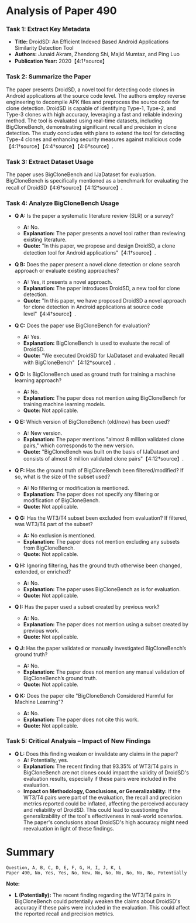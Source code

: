 # Analysis of Paper 490

### Task 1: Extract Key Metadata

- **Title:** DroidSD: An Efficient Indexed Based Android Applications Similarity Detection Tool
- **Authors:** Junaid Akram, Zhendong Shi, Majid Mumtaz, and Ping Luo
- **Publication Year:** 2020【4:1†source】

### Task 2: Summarize the Paper

The paper presents DroidSD, a novel tool for detecting code clones in Android applications at the source code level. The authors employ reverse engineering to decompile APK files and preprocess the source code for clone detection. DroidSD is capable of identifying Type-1, Type-2, and Type-3 clones with high accuracy, leveraging a fast and reliable indexing method. The tool is evaluated using real-time datasets, including BigCloneBench, demonstrating significant recall and precision in clone detection. The study concludes with plans to extend the tool for detecting Type-4 clones and enhancing security measures against malicious code【4:1†source】【4:4†source】【4:6†source】.

### Task 3: Extract Dataset Usage

The paper uses BigCloneBench and IJaDataset for evaluation. BigCloneBench is specifically mentioned as a benchmark for evaluating the recall of DroidSD【4:6†source】【4:12†source】.

### Task 4: Analyze BigCloneBench Usage

- **Q A:** Is the paper a systematic literature review (SLR) or a survey?
  - **A:** No.
  - **Explanation:** The paper presents a novel tool rather than reviewing existing literature.
  - **Quote:** "In this paper, we propose and design DroidSD, a clone detection tool for Android applications"【4:1†source】.

- **Q B:** Does the paper present a novel clone detection or clone search approach or evaluate existing approaches?
  - **A:** Yes, it presents a novel approach.
  - **Explanation:** The paper introduces DroidSD, a new tool for clone detection.
  - **Quote:** "In this paper, we have proposed DroidSD a novel approach for clone detection in Android applications at source code level"【4:4†source】.

- **Q C:** Does the paper use BigCloneBench for evaluation?
  - **A:** Yes.
  - **Explanation:** BigCloneBench is used to evaluate the recall of DroidSD.
  - **Quote:** "We executed DroidSD for IJaDataset and evaluated Recall with BigCloneBench"【4:12†source】.

- **Q D:** Is BigCloneBench used as ground truth for training a machine learning approach?
  - **A:** No.
  - **Explanation:** The paper does not mention using BigCloneBench for training machine learning models.
  - **Quote:** Not applicable.

- **Q E:** Which version of BigCloneBench (old/new) has been used?
  - **A:** New version.
  - **Explanation:** The paper mentions "almost 8 million validated clone pairs," which corresponds to the new version.
  - **Quote:** "BigCloneBench was built on the basis of IJaDataset and consists of almost 8 million validated clone pairs"【4:12†source】.

- **Q F:** Has the ground truth of BigCloneBench been filtered/modified? If so, what is the size of the subset used?
  - **A:** No filtering or modification is mentioned.
  - **Explanation:** The paper does not specify any filtering or modification of BigCloneBench.
  - **Quote:** Not applicable.

- **Q G:** Has the WT3/T4 subset been excluded from evaluation? If filtered, was WT3/T4 part of the subset?
  - **A:** No exclusion is mentioned.
  - **Explanation:** The paper does not mention excluding any subsets from BigCloneBench.
  - **Quote:** Not applicable.

- **Q H:** Ignoring filtering, has the ground truth otherwise been changed, extended, or enriched?
  - **A:** No.
  - **Explanation:** The paper uses BigCloneBench as is for evaluation.
  - **Quote:** Not applicable.

- **Q I:** Has the paper used a subset created by previous work?
  - **A:** No.
  - **Explanation:** The paper does not mention using a subset created by previous work.
  - **Quote:** Not applicable.

- **Q J:** Has the paper validated or manually investigated BigCloneBench’s ground truth?
  - **A:** No.
  - **Explanation:** The paper does not mention any manual validation of BigCloneBench’s ground truth.
  - **Quote:** Not applicable.

- **Q K:** Does the paper cite "BigCloneBench Considered Harmful for Machine Learning"?
  - **A:** No.
  - **Explanation:** The paper does not cite this work.
  - **Quote:** Not applicable.

### Task 5: Critical Analysis – Impact of New Findings

- **Q L:** Does this finding weaken or invalidate any claims in the paper?
  - **A:** Potentially, yes.
  - **Explanation:** The recent finding that 93.35% of WT3/T4 pairs in BigCloneBench are not clones could impact the validity of DroidSD's evaluation results, especially if these pairs were included in the evaluation.
  - **Impact on Methodology, Conclusions, or Generalizability:** If the WT3/T4 pairs were part of the evaluation, the recall and precision metrics reported could be inflated, affecting the perceived accuracy and reliability of DroidSD. This could lead to questioning the generalizability of the tool's effectiveness in real-world scenarios. The paper's conclusions about DroidSD's high accuracy might need reevaluation in light of these findings.

# Summary

```
Question, A, B, C, D, E, F, G, H, I, J, K, L
Paper 490, No, Yes, Yes, No, New, No, No, No, No, No, No, Potentially
```

**Note:**  
- **L (Potentially):** The recent finding regarding the WT3/T4 pairs in BigCloneBench could potentially weaken the claims about DroidSD's accuracy if these pairs were included in the evaluation. This could affect the reported recall and precision metrics.
